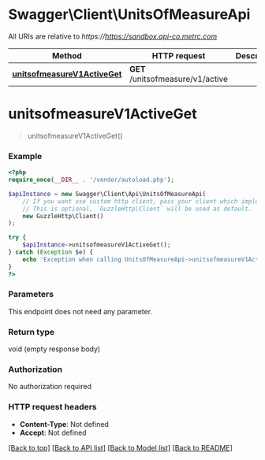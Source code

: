 # Swagger\Client\UnitsOfMeasureApi

All URIs are relative to *https://https://sandbox.api-co.metrc.com*

Method | HTTP request | Description
------------- | ------------- | -------------
[**unitsofmeasureV1ActiveGet**](UnitsOfMeasureApi.md#unitsofmeasureV1ActiveGet) | **GET** /unitsofmeasure/v1/active | 


# **unitsofmeasureV1ActiveGet**
> unitsofmeasureV1ActiveGet()





### Example
```php
<?php
require_once(__DIR__ . '/vendor/autoload.php');

$apiInstance = new Swagger\Client\Api\UnitsOfMeasureApi(
    // If you want use custom http client, pass your client which implements `GuzzleHttp\ClientInterface`.
    // This is optional, `GuzzleHttp\Client` will be used as default.
    new GuzzleHttp\Client()
);

try {
    $apiInstance->unitsofmeasureV1ActiveGet();
} catch (Exception $e) {
    echo 'Exception when calling UnitsOfMeasureApi->unitsofmeasureV1ActiveGet: ', $e->getMessage(), PHP_EOL;
}
?>
```

### Parameters
This endpoint does not need any parameter.

### Return type

void (empty response body)

### Authorization

No authorization required

### HTTP request headers

 - **Content-Type**: Not defined
 - **Accept**: Not defined

[[Back to top]](#) [[Back to API list]](../../README.md#documentation-for-api-endpoints) [[Back to Model list]](../../README.md#documentation-for-models) [[Back to README]](../../README.md)

